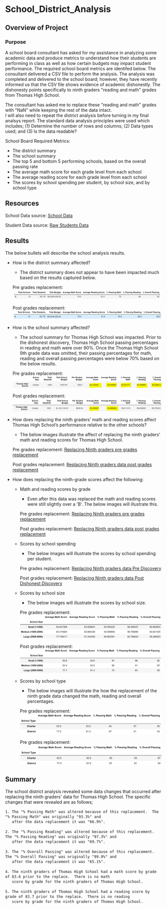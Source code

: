 # School_District_Analysis

## Overview of Project

### Purpose
A school board consultant has asked for my assistance in analyzing some academic data and produce metrics to understand how their
students are performing in class as well as how certain budgets may impact student performance.  The required school board metrics 
are identifed below. The consultant delivered a CSV file to perform the analysis.  The analysis was completed and delivered to the
school board; however, they have recently informed us that the CSV file shows evidence of academic dishonestly.  The dishonesty 
points specifically to ninth graders "reading and math" grades from Thomas High School. 

The consultant has asked me to replace these "reading and math" grades with "NaN" while keeping the rest of the data intact.  
I will also need to repeat the district analysis before turning in my final analsys report.  The standard data analysis principles 
were used which includes; (1) Determine the number of rows and columns; (2) Data types used; and (3) Is the data readable?

School Board Required Metrics:

- The district summary
- The school summary
- The top 5 and bottom 5 performing schools, based on the overall passing rate
- The average math score for each grade level from each school
- The average reading score for each grade level from each school
- The scores by school spending per student, by school size, and by school type

## Resources
School Data source: [School Data](https://github.com/SheaButta/School_District_Analysis/blob/main/Resources/schools_complete.csv)

Student Data source: [Raw Students Data](https://github.com/SheaButta/School_District_Analysis/blob/main/Resources/students_complete.csv)



## Results

The below bullets will describe the school analysis results.
  
  - How is the district summary affected?
  	- The district summary does not appear to have been impacted much based on the results captured below.
	
	Pre grades replacement: ![District Summary Pre grade replacement](https://github.com/SheaButta/School_District_Analysis/blob/main/Resources/DistrictSummary_PreDishonestDiscovery.PNG)

	Post grades replacement: ![District Summary Post grades replacement](https://github.com/SheaButta/School_District_Analysis/blob/main/Resources/DistrictSummary_PostDishonestDiscovery.PNG)

  - How is the school summary affected?
	- The school summary for Thomas High School was impacted.  Prior to the dishonest discovery, Thomas High School passing percentages
	  in reading and math were over 90%.  Once the Thomas High School 9th grade data was omitted, their passing percentages for math, reading
	  and overall passing percentages were below 70% based on the below results.

	Pre grades replacement: ![School Summary Pre grades replacement](https://github.com/SheaButta/School_District_Analysis/blob/main/Resources/SchoolSummary_PreDishonestDiscovery.PNG)

	Post grades replacement: ![School Summary Post grades replacement](https://github.com/SheaButta/School_District_Analysis/blob/main/Resources/SchoolSummary_PostDishonestDiscovery.PNG)

  - How does replacing the ninth graders’ math and reading scores affect Thomas High School’s performance relative to the other schools?
	- The below images illustrate the affect of replacing the ninth graders' math and reading scores for Thomas High School.

	Pre grades replacement: [Replacing Ninth graders pre grades replacement](https://github.com/SheaButta/School_District_Analysis/blob/main/Resources/ReplacingNinthGraders_PreDishonestDiscovery.PNG)

	Post grades replacement: [Replacing Ninth graders data post grades replacement](https://github.com/SheaButta/School_District_Analysis/blob/main/Resources/ReplacingNinthGraders_PostDishonestDiscovery.PNG)

  - How does replacing the ninth-grade scores affect the following:
  
  	- Math and reading scores by grade
		- Even after this data was replaced the math and reading scores were still slightly over a 'B'.  The below images will illustrate this.
		
		Pre grades replacement: [Replacing Ninth graders pre grades replacement](https://github.com/SheaButta/School_District_Analysis/blob/main/Resources/ReplacingNinthGraders_PreDishonestDiscovery.PNG)

		Post grades replacement: [Replacing Ninth graders data post grades replacement](https://github.com/SheaButta/School_District_Analysis/blob/main/Resources/ReplacingNinthGraders_PostDishonestDiscovery.PNG)

	- Scores by school spending
		- The below images will illustrate the scores by school spending per student.

		Pre grades replacement: [Replacing Ninth graders data Pre Discovery](https://github.com/SheaButta/School_District_Analysis/blob/main/Resources/ScoresbySchoolPerStudent_PreDishonestDiscovery.PNG)

		Post grades replacement: [Replacing Ninth graders data Post Dishonest Discovery](https://github.com/SheaButta/School_District_Analysis/blob/main/Resources/ScoresbySchoolPerStudent_PostDishonestDiscovery.PNG)


	- Scores by school size
		- The below images will illustrate the scores by school size.

		Pre grades replacement: ![Replacing Ninth graders data Pre Discovery](https://github.com/SheaButta/School_District_Analysis/blob/main/Resources/ScoresbySchoolsize_PreDishonestDiscovery.PNG)

		Post grades replacement: ![Replacing Ninth graders data Post Discovery](https://github.com/SheaButta/School_District_Analysis/blob/main/Resources/ScoresbySchoolsize_PostDishonestDiscovery.PNG)


	- Scores by school type
		- The below images will illustrate the how the replacement of the ninth grade data changed the math, reading and
		  overall percentages.

		Pre grades replacement: ![Replacing Ninth graders data Pre Discovery](https://github.com/SheaButta/School_District_Analysis/blob/main/Resources/ScoresbySchoolType_PreDishonestDiscovery.PNG)

		Pre grades replacement: ![Replacing Ninth graders data Post Discovery](https://github.com/SheaButta/School_District_Analysis/blob/main/Resources/ScoresbySchoolType_PostDishonestDiscovery.PNG)

## Summary

The school district analysis revealed some data changes that occurred after replacing the ninth graders' data for Thomas High School.
The specific changes that were revealed are as follows;

	1. The "% Passing Math" was altered because of this replacement.  The "% Passing Math" was originally "93.3%" and 
	   after the data replacement it was "66.9%".

	2. The "% Passing Reading" was altered because of this replacement.  The "% Passing Reading" was originally "97.3%" and 
	   after the data replacement it was "69.7%".

	3. The "% Overall Passing" was altered because of this replacement.  The "% Overall Passing" was originally "99.9%" and 
	   after the data replacement it was "65.1%".

	4. The ninth graders of Thomas High School had a math score by grade of 83.6 prior to the replace.  There is no math 
	   score by grade for the ninth graders of Thomas High School.

	5. The ninth graders of Thomas High School had a reading score by grade of 83.7 prior to the replace.  There is no reading 
	   score by grade for the ninth graders of Thomas High School.


